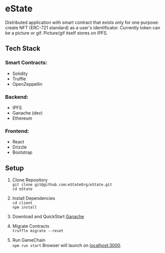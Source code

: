 # eState

Distributed application with smart contract that exists only for one purpose: create NFT (ERC-721 standard) as a user's identificator.
Currently token can be a picture or gif. Picture/gif itself stores on IPFS.

## Tech Stack

### Smart Contracts:

- Solidity
- Truffle
- OpenZeppellin

### Backend:

- IPFS
- Ganache (dev)
- Ethereum

### Frontend:

- React
- Drizzle
- Bootstrap

## Setup

1. Clone Repository \
   `git clone git@github.com:eStateOrg/eState.git`\
   `cd eState`

2. Install Dependencies \
   `cd client` \
   `npm install`

3. Download and QuickStart [Ganache](https://www.trufflesuite.com/ganache)

4. Migrate Contracts \
   `truffle migrate --reset`

5. Run GameChain \
   `npm run start`
   Browser will launch on [localhost:3000](http://localhost:3000).
